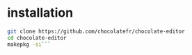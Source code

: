# installation

```bash
git clone https://github.com/chocolatefr/chocolate-editor
cd chocolate-editor
makepkg -si```